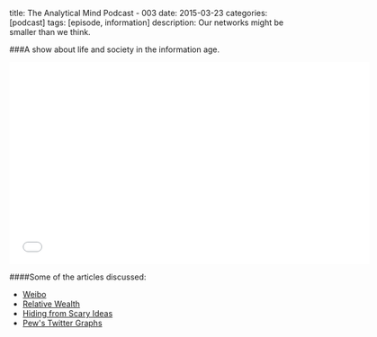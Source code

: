 title: The Analytical Mind Podcast - 003
date: 2015-03-23
categories: [podcast]
tags: [episode, information]
description: Our networks might be smaller than we think. 

###A show about life and society in the information age.

<iframe style="border: none" src="//html5-player.libsyn.com/embed/episode/id/3447227/height/360/width/640/theme/standard/direction/no/autoplay/no/autonext/no/thumbnail/yes/preload/no/no_addthis/no/" height="360" width="640" scrolling="no"  allowfullscreen webkitallowfullscreen mozallowfullscreen oallowfullscreen msallowfullscreen></iframe>

####Some of the articles discussed:

* [Weibo][1]
* [Relative Wealth][2]
* [Hiding from Scary Ideas][3]
* [Pew's Twitter Graphs][4]

[1]: http://en.wikipedia.org/wiki/Sina_Weibo
[2]: http://www.michigandaily.com/opinion/03jesse-klein-fuzzy-definition13
[3]: http://www.nytimes.com/2015/03/22/opinion/sunday/judith-shulevitz-hiding-from-scary-ideas.html
[4]: http://www.pewinternet.org/2014/02/20/mapping-twitter-topic-networks-from-polarized-crowds-to-community-clusters/

